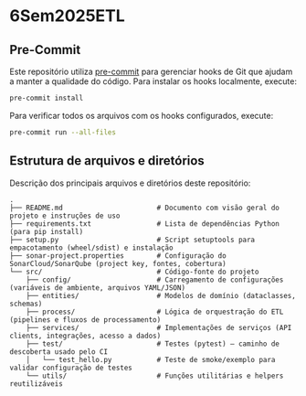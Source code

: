 # 6Sem2025ETL

## Pre-Commit

Este repositório utiliza [pre-commit](https://pre-commit.com/) para gerenciar hooks de Git que ajudam a manter a qualidade do código. Para instalar os hooks localmente, execute:

```bash
pre-commit install
```

Para verificar todos os arquivos com os hooks configurados, execute:

```bash
pre-commit run --all-files
```

## Estrutura de arquivos e diretórios

Descrição dos principais arquivos e diretórios deste repositório:

```text
.
├── README.md                       # Documento com visão geral do projeto e instruções de uso
├── requirements.txt                # Lista de dependências Python (para pip install)
├── setup.py                        # Script setuptools para empacotamento (wheel/sdist) e instalação
├── sonar-project.properties        # Configuração do SonarCloud/SonarQube (project key, fontes, cobertura)
└── src/                            # Código-fonte do projeto
    ├── config/                     # Carregamento de configurações (variáveis de ambiente, arquivos YAML/JSON)
    ├── entities/                   # Modelos de domínio (dataclasses, schemas)
    ├── process/                    # Lógica de orquestração do ETL (pipelines e fluxos de processamento)
    ├── services/                   # Implementações de serviços (API clients, integrações, acesso a dados)
    ├── test/                       # Testes (pytest) — caminho de descoberta usado pelo CI
    │   └── test_hello.py           # Teste de smoke/exemplo para validar configuração de testes
    └── utils/                      # Funções utilitárias e helpers reutilizáveis
```
